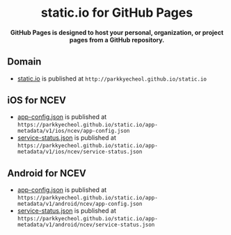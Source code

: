 <h1 align="center">static.io for GitHub Pages</h1>
<H4 align="center">
GitHub Pages is designed to host your personal, organization, or project pages from a GitHub repository.
</H4>

## Domain
- [static.io](http://parkkyecheol.github.io/static.io/)  is published at `http://parkkyecheol.github.io/static.io`

## iOS for NCEV
- [app-config.json](https://parkkyecheol.github.io/static.io/app-metadata/v1/ios/ncev/app-config.json) is published at `https://parkkyecheol.github.io/static.io/app-metadata/v1/ios/ncev/app-config.json`
- [service-status.json](https://parkkyecheol.github.io/static.io/app-metadata/v1/ios/ncev/service-status.json) is published at `https://parkkyecheol.github.io/static.io/app-metadata/v1/ios/ncev/service-status.json`
 
 ## Android for NCEV
 - [app-config.json](https://parkkyecheol.github.io/static.io/app-metadata/v1/android/ncev/app-config.json) is published at `https://parkkyecheol.github.io/static.io/app-metadata/v1/android/ncev/app-config.json`
 - [service-status.json](https://parkkyecheol.github.io/static.io/app-metadata/v1/android/ncev/service-status.json) is published at `https://parkkyecheol.github.io/static.io/app-metadata/v1/android/ncev/service-status.json`
 
